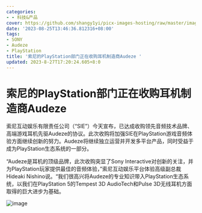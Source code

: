 ```yaml
---
categories:
- - 科技&产品
cover: https://github.com/shangy1yi/picx-images-hosting/raw/master/image.2tje73blfji0.webp
date: '2023-08-25T13:46:36.812316+08:00'
tags:
- SONY
- Audeze
- PlayStation
title: '索尼的PlayStation部门正在收购耳机制造商Audeze '
updated: 2023-8-27T17:20:24.605+8:0
---
```

# 索尼的PlayStation部门正在收购耳机制造商Audeze

索尼互动娱乐有限责任公司（“SIE”）今天宣布，已达成收购领先音频技术品牌、高端游戏耳机先驱Audeze的协议。此次收购将加强SIE在PlayStation游戏音频体验方面继续创新的努力。Audeze将继续独立运营并开发多平台产品，同时受益于成为PlayStation生态系统的一部分。

“Audeze是耳机的顶级品牌，此次收购突显了Sony Interactive对创新的关注，并为PlayStation玩家提供最佳的音频体验，”索尼互动娱乐平台体验高级副总裁Hideaki Nishino说。“我们很高兴将Audeze的专业知识带入PlayStation生态系统，以我们在PlayStation 5的Tempest 3D AudioTech和Pulse 3D无线耳机方面取得的巨大进步为基础。

<img src="https://github.com/shangy1yi/picx-images-hosting/raw/master/image.2tje73blfji0.webp" alt="image" />
